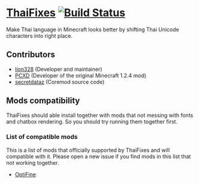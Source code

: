# [ThaiFixes](http://thaifixes.lion328.com) [![Build Status](https://travis-ci.org/lion328/ThaiFixes.svg?branch=master)](https://travis-ci.org/lion328/ThaiFixes)

Make Thai language in Minecraft looks better by shifting Thai Unicode characters into right place.

## Contributors

- [lion328](http://github.com/lion328) (Developer and maintainer)
- [PCXD](http://pcxd.me) (Developer of the original Minecraft 1.2.4 mod)
- [secretdataz](https://github.com/secretdataz) (Coremod source code)

## Mods compatibility

ThaiFixes should able install together with mods that not messing with fonts and chatbox rendering. So you should try running them together first.

### List of compatible mods

This is a list of mods that officially supported by ThaiFixes and will compatible with it. Please open a new issue if you find mods in this list that not working together.

- [OptiFine](http://optifine.net/)
